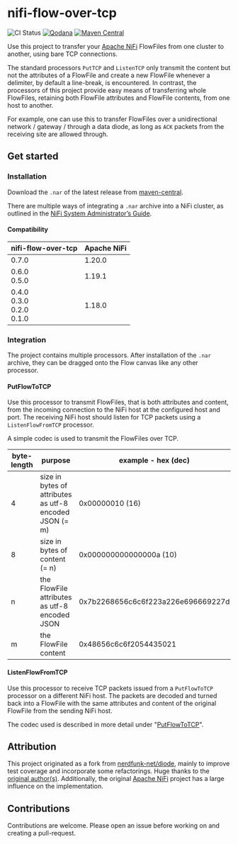 # nifi-flow-over-tcp

![CI Status](https://github.com/EndzeitBegins/nifi-flow-over-tcp/actions/workflows/gradle.yml/badge.svg)
[![Qodana](https://github.com/EndzeitBegins/nifi-flow-over-tcp/actions/workflows/code_quality.yml/badge.svg)](https://github.com/EndzeitBegins/nifi-flow-over-tcp/actions/workflows/code_quality.yml)
[![Maven Central](https://img.shields.io/maven-central/v/io.github.endzeitbegins/nifi-flow-over-tcp?color=ff69b4)](http://search.maven.org/#search%7Cga%7C1%7Cg%3A%22io.github.endzeitbegins%22%20AND%20a%3A%22nifi-flow-over-tcp%22)

Use this project to transfer your [Apache NiFi][nifi] FlowFiles 
from one cluster to another, using bare TCP connections.

The standard processors `PutTCP` and `ListenTCP` only transmit the content but not the attributes of a FlowFile 
and create a new FlowFile whenever a delimiter, by default a line-break, is encountered.
In contrast, the processors of this project provide easy means of transferring whole FlowFiles, 
retaining both FlowFile attributes and FlowFile contents, from one host to another.

For example, one can use this to transfer FlowFiles over a unidirectional network / gateway / through a data diode,
as long as `ACK` packets from the receiving site are allowed through.

## Get started

### Installation

Download the `.nar` of the latest release from [maven-central](http://search.maven.org/#search%7Cga%7C1%7Cg%3A%22io.github.endzeitbegins%22%20AND%20a%3A%22nifi-flow-over-tcp%22).

There are multiple ways of integrating a `.nar` archive into a NiFi cluster,
as outlined in the [NiFi System Administrator’s Guide](https://nifi.apache.org/docs/nifi-docs/html/administration-guide.html#processor-locations).

#### Compatibility

| nifi-flow-over-tcp                    | Apache NiFi |
| ------------------------------------- | ----------- |
| 0.7.0                                 | 1.20.0      |
| 0.6.0 <br> 0.5.0                      | 1.19.1      |
| 0.4.0 <br> 0.3.0 <br> 0.2.0 <br> 0.1.0| 1.18.0      |

### Integration

The project contains multiple processors. 
After installation of the `.nar` archive, they can be dragged onto the Flow canvas like any other processor.

#### PutFlowToTCP

Use this processor to transmit FlowFiles, that is both attributes and content, from the incoming connection
to the NiFi host at the configured host and port.
The receiving NiFi host should listen for TCP packets using a `ListenFlowFromTCP` processor.

A simple codec is used to transmit the FlowFiles over TCP.

| byte-length | purpose                                                 | example - hex (dec)                | example - utf-8  |
|-------------|---------------------------------------------------------|------------------------------------|------------------|
| 4           | size in bytes of attributes as utf-8 encoded JSON (= m) | 0x00000010 (16)                    |                  |
| 8           | size in bytes of content (= n)                          | 0x000000000000000a (10)            |                  |
| n           | the FlowFile attributes as utf-8 encoded JSON           | 0x7b2268656c6c6f223a226e696669227d | {"hello":"nifi"} |
| m           | the FlowFile content                                    | 0x48656c6c6f2054435021             | Hello TCP!       |

#### ListenFlowFromTCP

Use this processor to receive TCP packets issued from a `PutFlowToTCP` processor on a different NiFi host.
The packets are decoded and turned back into a FlowFile 
with the same attributes and content of the original FlowFile from the sending NiFi host.

The codec used is described in more detail under "[PutFlowToTCP](#PutFlowToTCP)".

## Attribution

This project originated as a fork from [nerdfunk-net/diode][fork],
mainly to improve test coverage and incorporate some refactorings. 
Huge thanks to the [original author(s)][fork-authors].
Additionally, the original [Apache NiFi][nifi] project has a large influence on the implementation.

## Contributions

Contributions are welcome. 
Please open an issue before working on and creating a pull-request.


[nifi]: https://nifi.apache.org
[fork]: https://github.com/nerdfunk-net/diode
[fork-authors]: https://github.com/nerdfunk-net/diode/graphs/contributors
